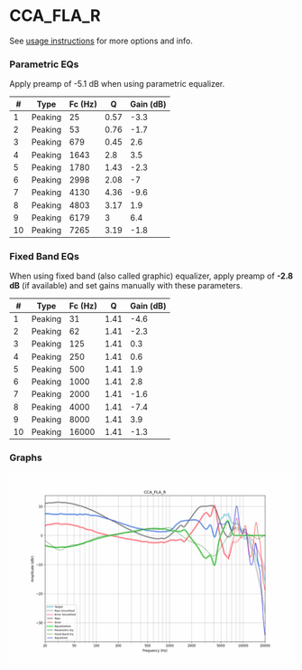 # CCA_FLA_R
See [usage instructions](https://github.com/jaakkopasanen/AutoEq#usage) for more options and info.

### Parametric EQs
Apply preamp of -5.1 dB when using parametric equalizer.

|   # | Type    |   Fc (Hz) |    Q |   Gain (dB) |
|-----|---------|-----------|------|-------------|
|   1 | Peaking |        25 | 0.57 |        -3.3 |
|   2 | Peaking |        53 | 0.76 |        -1.7 |
|   3 | Peaking |       679 | 0.45 |         2.6 |
|   4 | Peaking |      1643 | 2.8  |         3.5 |
|   5 | Peaking |      1780 | 1.43 |        -2.3 |
|   6 | Peaking |      2998 | 2.08 |        -7   |
|   7 | Peaking |      4130 | 4.36 |        -9.6 |
|   8 | Peaking |      4803 | 3.17 |         1.9 |
|   9 | Peaking |      6179 | 3    |         6.4 |
|  10 | Peaking |      7265 | 3.19 |        -1.8 |

### Fixed Band EQs
When using fixed band (also called graphic) equalizer, apply preamp of **-2.8 dB** (if available) and set gains manually with these parameters.

|   # | Type    |   Fc (Hz) |    Q |   Gain (dB) |
|-----|---------|-----------|------|-------------|
|   1 | Peaking |        31 | 1.41 |        -4.6 |
|   2 | Peaking |        62 | 1.41 |        -2.3 |
|   3 | Peaking |       125 | 1.41 |         0.3 |
|   4 | Peaking |       250 | 1.41 |         0.6 |
|   5 | Peaking |       500 | 1.41 |         1.9 |
|   6 | Peaking |      1000 | 1.41 |         2.8 |
|   7 | Peaking |      2000 | 1.41 |        -1.6 |
|   8 | Peaking |      4000 | 1.41 |        -7.4 |
|   9 | Peaking |      8000 | 1.41 |         3.9 |
|  10 | Peaking |     16000 | 1.41 |        -1.3 |

### Graphs
![](./CCA_FLA_R.png)
